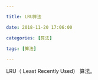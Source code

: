 ```yaml
---

title: LRU算法

date: 2018-11-20 17:06:00

categories: [算法]

tags: [算法]

---
```



LRU（ Least Recently Used） 算法。


<!--more-->